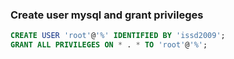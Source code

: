 ###  Create user mysql and grant privileges





 

```sql
CREATE USER 'root'@'%' IDENTIFIED BY 'issd2009';
GRANT ALL PRIVILEGES ON * . * TO 'root'@'%';
```
